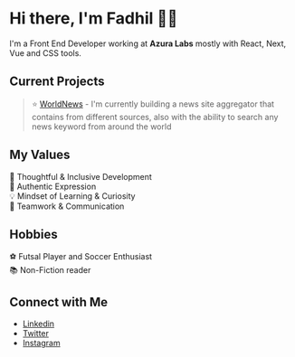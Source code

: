 # Hi there, I'm Fadhil 👋🏻
I'm a Front End Developer working at <strong>Azura Labs</strong> mostly with React, Next, Vue and CSS tools.

## Current Projects <br/>
> ⭐️ [WorldNews](https://github.com/fadhilradh/FadNews-React-Next) - I'm currently building a news site aggregator that contains from different sources, also with the ability to search any news keyword from around the world

## My Values
🧠 Thoughtful & Inclusive Development <br/>
🖤 Authentic Expression <br/>
💡 Mindset of Learning & Curiosity <br/>
🙌 Teamwork & Communication

## Hobbies
:soccer: Futsal Player and Soccer Enthusiast <br/>
:books: Non-Fiction reader

## Connect with Me
- [Linkedin](https://www.linkedin.com/in/fadhil-radhian-463024205/) <br/>
- [Twitter](https://twitter.com/fadhil_radhian) <br/>
- [Instagram](https://www.instagram.com/fadhilrad) <br/>
